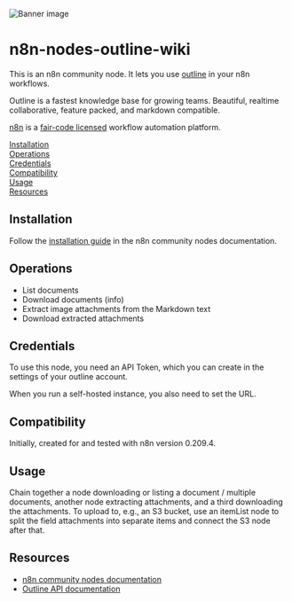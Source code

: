 ![Banner image](https://user-images.githubusercontent.com/10284570/173569848-c624317f-42b1-45a6-ab09-f0ea3c247648.png)

# n8n-nodes-outline-wiki

This is an n8n community node. It lets you use [outline](https://github.com/outline/outline) in your n8n workflows.

Outline is a fastest knowledge base for growing teams. Beautiful, realtime collaborative, feature packed, and markdown compatible.

[n8n](https://n8n.io/) is a [fair-code licensed](https://docs.n8n.io/reference/license/) workflow automation platform.

[Installation](#installation)  
[Operations](#operations)  
[Credentials](#credentials)  
[Compatibility](#compatibility)  
[Usage](#usage)  
[Resources](#resources)  

## Installation

Follow the [installation guide](https://docs.n8n.io/integrations/community-nodes/installation/) in the n8n community nodes documentation.

## Operations

- List documents
- Download documents (info)
- Extract image attachments from the Markdown text
- Download extracted attachments

## Credentials

To use this node, you need an API Token, which you can create in the settings of
your outline account.

When you run a self-hosted instance, you also need to set the URL.

## Compatibility

Initially, created for and tested with n8n version 0.209.4.

## Usage

Chain together a node downloading or listing a document / multiple documents,
another node extracting attachments, and a third downloading the attachments. To
upload to, e.g., an S3 bucket, use an itemList node to split the field
attachments into separate items and connect the S3 node after that.

## Resources

* [n8n community nodes documentation](https://docs.n8n.io/integrations/community-nodes/)
* [Outline API documentation](https://www.getoutline.com/developers)

